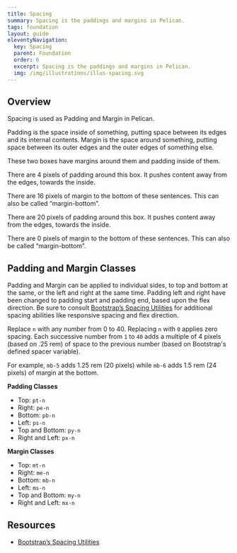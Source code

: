 ```yaml
---
title: Spacing
summary: Spacing is the paddings and margins in Pelican.
tags: foundation
layout: guide
eleventyNavigation:
  key: Spacing
  parent: Foundation
  order: 6
  excerpt: Spacing is the paddings and margins in Pelican.
  img: /img/illustrations/illus-spacing.svg
---
```


## Overview

Spacing is used as Padding and Margin in Pelican. 

Padding is the space inside of something, putting space between its edges and its internal contents. Margin is the space around something, putting space between its outer edges and the outer edges of something else.

These two boxes have margins around them and padding inside of them.

<div class="row mb-12">
    <div class="col-md-6 mb-6 mb-lg-0">
        <div class="p-1 bg-ui text-white rounded-lg">
            <p>There are 4 pixels of padding around this box. It pushes content away from the edges, towards the inside.</p>
            <p>There are 16 pixels of margin to the bottom of these sentences. This can also be called “margin-bottom”.</p>
        </div>
    </div>
    <div class="col-md-6">
        <div class="p-5 bg-ui text-white rounded-lg">
            <p class="mb-0">There are 20 pixels of padding around this box. It pushes content away from the edges, towards the inside.</p>
            <p class="mb-0">There are 0 pixels of margin to the bottom of these sentences. This can also be called “margin-bottom”.</p>
        </div>
    </div>
</div>

## Padding and Margin Classes

Padding and Margin can be applied to individual sides, to top and bottom at the same, or the left and right at the same time. Padding left and right have been changed to padding start and padding end, based upon the flex direction. Be sure to consult [Bootstrap’s Spacing Utilities](https://getbootstrap.com/docs/5.2/utilities/spacing/) for additional spacing abilities like responsive spacing and flex direction. 

Replace `n` with any number from 0 to 40. Replacing `n` with `0` applies zero spacing. Each successive number from `1` to `40` adds a multiple of 4 pixels (based on .25 rem) of space to the previous number (based on Bootstrap's defined spacer variable).

For example, `mb-5` adds 1.25 rem (20 pixels) while `mb-6` adds 1.5 rem (24 pixels) of margin at the bottom.

**Padding Classes**

- Top: `pt-n`
- Right: `pe-n`
- Bottom: `pb-n`
- Left: `ps-n`
- Top and Bottom: `py-n`
- Right and Left: `px-n`

**Margin Classes**

- Top: `mt-n`
- Right: `me-n`
- Bottom: `mb-n`
- Left: `ms-n`
- Top and Bottom: `my-n`
- Right and Left: `mx-n`

## Resources

* [Bootstrap’s Spacing Utilities](https://getbootstrap.com/docs/5.2/utilities/spacing/)
